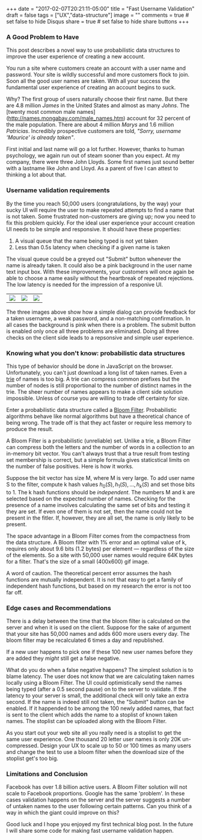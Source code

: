 +++
date = "2017-02-07T20:21:11-05:00"
title = "Fast Username Validation"
draft = false
tags = ["UX","data-structure"]
image = ""
comments = true	# set false to hide Disqus
share = true	# set false to hide share buttons
+++

### A Good Problem to Have

This post describes a novel way to use probabilistic data structures to improve
the user experience of creating a new account. 

You run a site where customers create an account with a user name and password.
Your site is wildly successful and more customers flock to join. Soon all
the good user names are taken. With all your success the fundamental user
experience of creating an account begins to suck.

Why? The first group of users naturally choose their first name. But there are
4.8 million _James_ in the United States and almost as many _Johns_. The
[twenty most common male names] (http://names.mongabay.com/male_names.htm)
account for 32 percent of the male population. There are about 4 million
_Marys_ and 1.6 million _Patricias_. Incredibly prospective customers are told,
*"Sorry, username 'Maurice' is already taken"*.

First initial and last name will go a lot further. However, thanks to human
psychology, we again run out of steam sooner than you expect. At my company,
there were three John Lloyds. Some first names just sound better with a
lastname like John and Lloyd. As a parent of five I can attest to thinking a
lot about that.

<!-- img src="https://imgs.xkcd.com/comics/baby_names.png"/ -->

### Username validation requirements

By the time you reach 50,000 users (congratulations, by the way) your sucky UI
will require the user to make repeated attempts to find a name that is not
taken. Some frustrated non-customers are giving up; now you need to fix this
problem quickly. For the ideal user experience your account creation UI needs
to be simple and responsive.  It should have these properties:

1. A visual queue that the name being typed is not yet taken
2. Less than 0.5s latency when checking if a given name is taken

The visual queue could be a greyed out "Submit" button whenever the name is
already taken. It could also be a pink background in the user name text input
box. With these improvements, your customers will once again be able to choose
a name easily without the heartbreak of repeated rejections. The low latency
is needed for the impression of a responive UI.

<table>
   <tr>
      <td><img src="/images/NewAccountDialogEmpty.png"/></td>
      <td><img src="/images/NewAccountMissingPassword.png"/></td>
      <td><img src="/images/NewAccountReadyToSubmit.png"/></td>
   </tr>
</table>

The three images above show how a simple dialog can provide feedback for a 
taken username, a weak password, and a non-matching confirmation. In all
cases the background is pink when there is a problem.  The submit button
is enabled only once all three problems are eliminated.  Doing all three
checks on the client side leads to a repsonsive and simple user experience.

### Knowing what you don't know: probabilistic data structures

This type of behavior should be done in JavaScript on the browser.
Unfortunately, you can't just download a long list of taken names. Even a
[trie](https://en.wikipedia.org/wiki/Trie) of names is too big. A trie can
compress common prefixes but the number of nodes is still proportional to the
number of distinct names in the trie. The sheer number of names appears to make
a client side solution impossible. Unless of course you are willing to trade
off certainty for size.

Enter a probabilistic data structure called a [Bloom
Filter](https://en.wikipedia.org/wiki/Bloom_filter). Probabilistic algorithms
behave like normal algorithms but have a theoretical chance of being wrong. The
trade off is that they act faster or require less memory to produce the result.

A Bloom Filter is a probabilistic (unreliable) set. Unlike a trie, a Bloom
Filter can compress both the letters and the number of words in a collection to
an in-memory bit vector. You can't always trust that a true result from testing
set membership is correct, but a simple formula gives staticstical limits on
the number of false positives. Here is how it works.

Suppose the bit vector has size M, where M is very large. To add user name S to
the filter, compute k hash values ${h_0(S), h_1(S), ..., h_k(S)}$ and set
those bits to 1. The k hash functions should be _independent_. The numbers M
and k are selected based on the expected number of names. Checking for the presence 
of a name involves calculating the same set of bits and testing it they are set. 
If even one of them is not set, then the name could not be present in the fitler. 
If, however, they are all set, the name is only likely to be present. 

The space advantage in a Bloom Filter comes from the compactness from the data
structure. A Bloom filter with 1% error and an optimal value of k, requires
only about 9.6 bits (1.2 bytes) per element — regardless of the size of the
elements.  So a site with 50,000 user names would require 64K bytes for a filter. 
That's the size of a small (400x600) gif image. 

A word of caution. The theoretical percent error assumes the hash functions are 
mutually independent.  It is not that easy to get a family of independent hash
functions, but based on my research the error is not too far off.

### Edge cases and Recommendations

There is a delay between the time that the bloom filter is calculated on the 
server and when it is used on the client.  Suppose for the sake of argument that
your site has 50,000 names and adds 600 more users every day.  The bloom filter
may be recalculated 6 times a day and republished. 

If a new user happens to pick one if these 100 new user names before they are
added they _might_ still get a false negative.

What do you do when a false negative happens? The simplest solution is to blame
latency. The user does not know that we are calculating taken names locally
using a Bloom Filter. The UI could optimistically send the names being typed
(after a 0.5 second pause) on to the server to validate.  If the latency to 
your server is small, the additional check will only take an extra second.  If 
the name is indeed still not taken, the "Submit" button can be enabled.  If
it happended to be among the 100 newly added names, that fact is sent to the
client which adds the name to a stoplist of known taken names.  The stoplist
can be uploaded along with the Bloom Filter.  

As you start out your web site all you really need is a stoplist to get the
same user experience. One thousand 20 letter user names is only 20K
un-compressed. Design your UX to scale up to 50 or 100 times as many users and
change the test to use a bloom filter when the download size of the stoplist
get's too big.

### Limitations and Conclusion

Facebook has over 1.8 billion active users. A Bloom Filter solution will not
scale to Facebook proportions. Google has the same 'problem'. In these cases
validation happens on the server and the server suggests a number of untaken
names to the user following certain patterns. Can you think of a way in which
the giant could improve on this?

Good luck and I hope you enjoyed my first technical blog post. In the future
I will share some code for making fast username validation happen. 